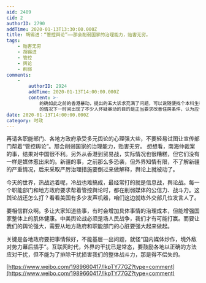 ```yaml
---
aid: 2489
cid: 2
authorID: 2790
addTime: 2020-01-13T13:30:00.000Z
title: 胡锡进：“管控舆论”——那会削弱国家的治理能力，贻害无穷。
tags:
    - 贻害无穷
    - 胡锡进
    - 管控
    - 舆论
    - 削弱
comments:
    -
        authorID: 2924
        addTime: 2020-01-13T14:00:00.000Z
        content: >-
            的确如此之前的香港暴动，提出的五大诉求充满了问题，可以说随便找个本科生都可以充分驳斥以正视听，然而思维落后的宣传部门选择了河蟹，在信息不对称
            的情况下一时间出现了不少人怀疑暴动的目的是正当要求改善住房条件，认为应该支持他们，场面十分滑稽。与其堵不如疏，这才是新时代应该采取的策略。
date: 2020-01-13T14:00:00.000Z
category: 时政
---
```


再请各职能部门、各地方政府承受多元舆论的心理强大些，不要轻易试图让宣传部门帮着“管控舆论”。那会削弱国家的治理能力，贻害无穷。 想想看，南海仲裁案的事，结果对中国很不利。另外从香港到贸易战，实际情况也很糟糕，但它们没有一样是媒体惹出来的。新疆的事，之前那么多恐袭，但外界知情有限，不了解新疆的严重情况，后来采取严厉治理措施要倒过来做解释，舆论上就被动了。

今天的世界，热战远着呢，冷战也难搞成，最经常打的就是信息战，舆论战。每一个职能部门和地方政府要求帮着管控舆论时，都在削弱媒体的公信力、战斗力。这舆论战还怎么打？看看美国有多少发声机器，咱们这边就练外交部几位发言人了。

要相信群众啊。多让大家知道些事，有时会增加具体事情的治理成本，但能增强国家整体上的肌体健康。中美舆论战必须是场人民战争，我们才有可能打赢。而要让我们的舆论强大，需要从地方政府和职能部门的心脏要强大起来做起。

关键是各地政府要把事情做好，不能基层一出问题，就怪“国内媒体炒作，境外敌对势力幕后插手”。互联网时代，外界的干扰已是常态，要鼓励各地以正确的方法应对干扰，但不能为了排除干扰损害我们的整体战斗力，那是得不偿失的。

[https://www.weibo.com/1989660417/IkpTY77GZ?type=comment](https://www.weibo.com/1989660417/IkpTY77GZ?type=comment)
